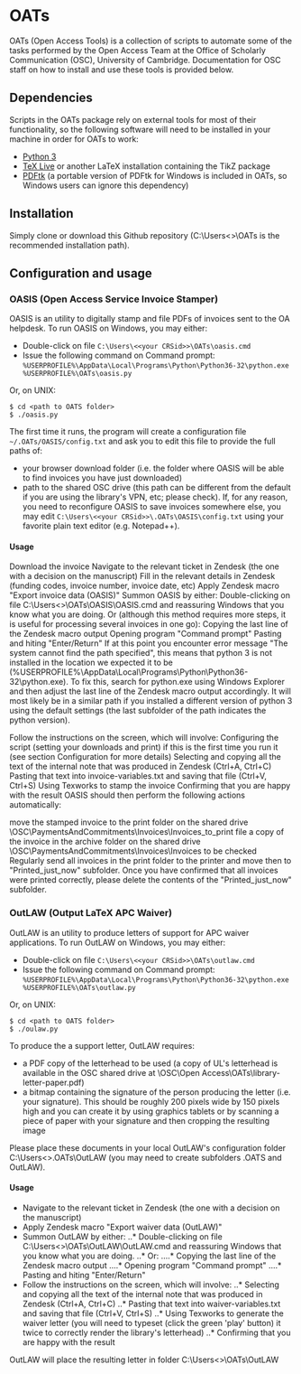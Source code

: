 # OATs

OATs (Open Access Tools) is a collection of scripts to automate some of the tasks performed by the Open Access Team at the Office of Scholarly Communication (OSC), University of Cambridge. Documentation for OSC staff on how to install and use these tools is provided below.

## Dependencies

Scripts in the OATs package rely on external tools for most of their functionality, so the following software will need to be installed in your machine in order for OATs to work:

* [Python 3](https://www.python.org)
* [TeX Live](https://www.tug.org/texlive) or another LaTeX installation containing the TikZ package
* [PDFtk](https://www.pdflabs.com/tools/pdftk-the-pdf-toolkit) (a portable version of PDFtk for Windows is included in OATs, so Windows users can ignore this dependency)

## Installation

Simply clone or download this Github repository (C:\Users\<<your CRSid>>\OATs is the recommended installation path).
  
## Configuration and usage

### OASIS (Open Access Service Invoice Stamper)

OASIS is an utility to digitally stamp and file PDFs of invoices sent to the OA helpdesk. To run OASIS on Windows, you may either:

* Double-click on file `C:\Users\<<your CRSid>>\OATs\oasis.cmd`
* Issue the following command on Command prompt: `%USERPROFILE%\AppData\Local\Programs\Python\Python36-32\python.exe %USERPROFILE%\OATs\oasis.py`

Or, on UNIX:

```
$ cd <path to OATS folder>
$ ./oasis.py
```

The first time it runs, the program will create a configuration file `~/.OATs/OASIS/config.txt` and ask you to edit this file to provide the full paths of:

* your browser download folder (i.e. the folder where OASIS will be able to find invoices you have just downloaded)
* path to the shared OSC drive (this path can be different from the default if you are using the library's VPN, etc; please check). If, for any reason, you need to reconfigure OASIS to save invoices somewhere else, you may edit `C:\Users\<<your CRSid>>\.OATs\OASIS\config.txt` using your favorite plain text editor (e.g. Notepad++).

#### Usage

Download the invoice
Navigate to the relevant ticket in Zendesk (the one with a decision on the manuscript)
Fill in the relevant details in Zendesk (funding codes, invoice number, invoice date, etc)
Apply Zendesk macro "Export invoice data (OASIS)"
Summon OASIS by either:
Double-clicking on file C:\Users\<<your CRSid>>\OATs\OASIS\OASIS.cmd and reassuring Windows that you know what you are doing.
Or (although this method requires more steps, it is useful for processing several invoices in one go):
Copying the last line of the Zendesk macro output
Opening program "Command prompt"
Pasting and hiting "Enter/Return"
If at this point you encounter error message "The system cannot find the path specified", this means that python 3 is not installed in the location we expected it to be (%USERPROFILE%\AppData\Local\Programs\Python\Python36-32\python.exe). To fix this, search for python.exe using Windows Explorer and then adjust the last line of the Zendesk macro output accordingly. It will most likely be in a similar path if you installed a different version of python 3 using the default settings (the last subfolder of the path indicates the python version).

Follow the instructions on the screen, which will involve:
Configuring the script (setting your downloads and print) if this is the first time you run it (see section Configuration for more details)
Selecting and copying all the text of the internal note that was produced in Zendesk (Ctrl+A, Ctrl+C)
Pasting that text into invoice-variables.txt and saving that file (Ctrl+V, Ctrl+S)
Using Texworks to stamp the invoice
Confirming that you are happy with the result
OASIS should then perform the following actions automatically:

move the stamped invoice to the print folder on the shared drive \\OSC\PaymentsAndCommitments\Invoices\Invoices_to_print
file a copy of the invoice in the archive folder on the shared drive \\OSC\PaymentsAndCommitments\Invoices\Invoices to be checked
Regularly send all invoices in the print folder to the printer and move then to "Printed_just_now" subfolder. Once you have confirmed that all invoices were printed correctly, please delete the contents of the "Printed_just_now" subfolder.

### OutLAW (Output LaTeX APC Waiver)

OutLAW is an utility to produce letters of support for APC waiver applications. To run OutLAW on Windows, you may either:

* Double-click on file `C:\Users\<<your CRSid>>\OATs\outlaw.cmd`
* Issue the following command on Command prompt: `%USERPROFILE%\AppData\Local\Programs\Python\Python36-32\python.exe %USERPROFILE%\OATs\outlaw.py`

Or, on UNIX:

```
$ cd <path to OATS folder>
$ ./oulaw.py
```

To produce the a support letter, OutLAW requires:

* a PDF copy of the letterhead to be used (a copy of UL's letterhead is available in the OSC shared drive at \\OSC\Open Access\OATs\library-letter-paper.pdf)
* a bitmap containing the signature of the person producing the letter (i.e. your signature). This should be roughly 200 pixels wide by 150 pixels high and you can create it by using graphics tablets or by scanning a piece of paper with your signature and then cropping the resulting image

Please place these documents in your local OutLAW's configuration folder C:\Users\<<your CRSid>>\.OATs\OutLAW (you may need to create subfolders .OATS and OutLAW).

#### Usage

* Navigate to the relevant ticket in Zendesk (the one with a decision on the manuscript)
* Apply Zendesk macro "Export waiver data (OutLAW)"
* Summon OutLAW by either:
..* Double-clicking on file C:\Users\<<your CRSid>>\OATs\OutLAW\OutLAW.cmd and reassuring Windows that you know what you are doing.
..* Or:
....* Copying the last line of the Zendesk macro output
....* Opening program "Command prompt"
....* Pasting and hiting "Enter/Return"
* Follow the instructions on the screen, which will involve:
..* Selecting and copying all the text of the internal note that was produced in Zendesk (Ctrl+A, Ctrl+C)
..* Pasting that text into waiver-variables.txt and saving that file (Ctrl+V, Ctrl+S)
..* Using Texworks to generate the waiver letter (you will need to typeset (click the green 'play' button) it twice to correctly render the library's letterhead)
..* Confirming that you are happy with the result

OutLAW will place the resulting letter in folder C:\Users\<<your CRSid>>\OATs\OutLAW
